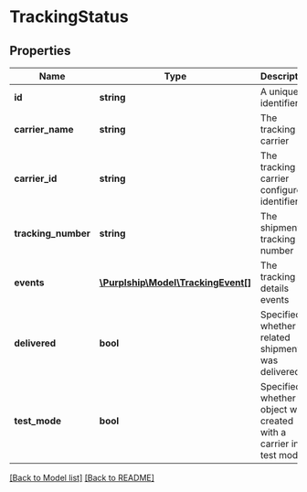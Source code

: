 # TrackingStatus

## Properties
Name | Type | Description | Notes
------------ | ------------- | ------------- | -------------
**id** | **string** | A unique identifier | [optional] 
**carrier_name** | **string** | The tracking carrier | 
**carrier_id** | **string** | The tracking carrier configured identifier | 
**tracking_number** | **string** | The shipment tracking number | 
**events** | [**\Purplship\Model\TrackingEvent[]**](TrackingEvent.md) | The tracking details events | [optional] 
**delivered** | **bool** | Specified whether the related shipment was delivered | [optional] 
**test_mode** | **bool** | Specified whether the object was created with a carrier in test mode | 

[[Back to Model list]](../../README.md#documentation-for-models) [[Back to README]](../../README.md)

